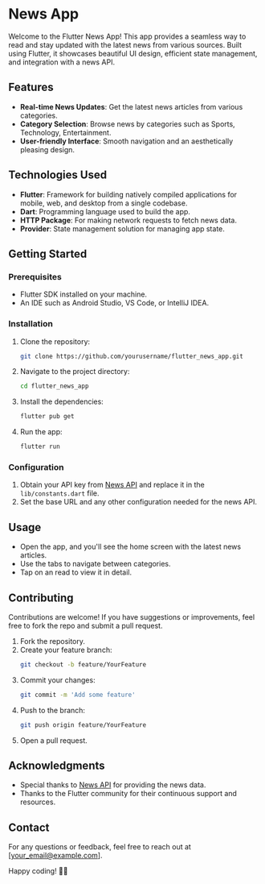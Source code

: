 # News App

Welcome to the Flutter News App! This app provides a seamless way to read and stay updated with the latest news from various sources. Built using Flutter, it showcases beautiful UI design, efficient state management, and integration with a news API.

## Features

- **Real-time News Updates**: Get the latest news articles from various categories.
- **Category Selection**: Browse news by categories such as Sports, Technology, Entertainment.
- **User-friendly Interface**: Smooth navigation and an aesthetically pleasing design.

## Technologies Used

- **Flutter**: Framework for building natively compiled applications for mobile, web, and desktop from a single codebase.
- **Dart**: Programming language used to build the app.
- **HTTP Package**: For making network requests to fetch news data.
- **Provider**: State management solution for managing app state.

## Getting Started

### Prerequisites

- Flutter SDK installed on your machine.
- An IDE such as Android Studio, VS Code, or IntelliJ IDEA.

### Installation

1. Clone the repository:

   ```bash
   git clone https://github.com/yourusername/flutter_news_app.git
   ```

2. Navigate to the project directory:

   ```bash
   cd flutter_news_app
   ```

3. Install the dependencies:

   ```bash
   flutter pub get
   ```

4. Run the app:

   ```bash
   flutter run
   ```

### Configuration

1. Obtain your API key from [News API](https://newsapi.org/) and replace it in the `lib/constants.dart` file.
2. Set the base URL and any other configuration needed for the news API.

## Usage

- Open the app, and you'll see the home screen with the latest news articles.
- Use the tabs to navigate between categories.
- Tap on an read to view it in detail.

## Contributing

Contributions are welcome! If you have suggestions or improvements, feel free to fork the repo and submit a pull request.

1. Fork the repository.
2. Create your feature branch:
   ```bash
   git checkout -b feature/YourFeature
   ```
3. Commit your changes:
   ```bash
   git commit -m 'Add some feature'
   ```
4. Push to the branch:
   ```bash
   git push origin feature/YourFeature
   ```
5. Open a pull request.


## Acknowledgments

- Special thanks to [News API](https://newsapi.org/) for providing the news data.
- Thanks to the Flutter community for their continuous support and resources.

## Contact

For any questions or feedback, feel free to reach out at [your_email@example.com].

Happy coding! 📰🚀
